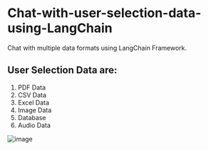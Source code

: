 # <b> Chat-with-user-selection-data-using-LangChain </b>
Chat with multiple data formats using LangChain Framework.
## User Selection Data are:
1. PDF Data
2. CSV Data
3. Excel Data
4. Image Data
5. Database
6. Audio Data

![image](https://github.com/Chandrakant817/Chat-with-user-selection-data-using-LangChain/assets/69152112/625a793b-afba-4897-b56f-8b23e48eeb6b)

